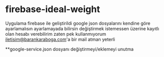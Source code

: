 # firebase-ideal-weight

Uygulama firebase ile geliştirildi google json dosyalarını kendine göre ayarlamalısın ayarlamayada bilirsin
değiştirmek istemessen üzerine kayıtlı olan hesabı verebilirim zaten pek kullanmıyorum
iletisim@barankaraboga.com'a bir mail atman yeterli

**google-service.json dosyanı değiştirmeyi/eklemeyi unutma
